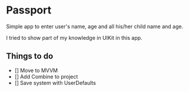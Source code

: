 # Passport
Simple app to enter user's name, age and all his/her child name and age.

I tried to show part of my knowledge in UIKit in this app.

## Things to do

- [] Move to MVVM
- [] Add Combine to project
- [] Save system with UserDefaults
